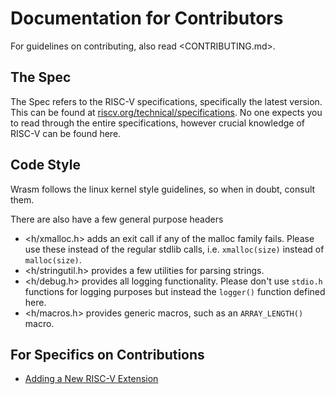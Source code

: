 # Documentation for Contributors

For guidelines on contributing, also read
<CONTRIBUTING.md>.

## The Spec

The Spec refers to the RISC-V specifications, specifically the latest version.
This can be found at [riscv.org/technical/specifications][1]. No one expects
you to read through the entire specifications, however crucial knowledge of
RISC-V can be found here.

[1]: https://riscv.org/technical/specifications

## Code Style

Wrasm follows the linux kernel style guidelines, so when in doubt, consult
them.

There are also have a few general purpose headers
*   <h/xmalloc.h> adds an exit call if any of the malloc family fails. Please
    use these instead of the regular stdlib calls, i.e. `xmalloc(size)` instead
    of `malloc(size)`.
*   <h/stringutil.h> provides a few utilities for parsing strings.
*   <h/debug.h> provides all logging functionality. Please don't use `stdio.h`
    functions for logging purposes but instead the `logger()` function defined
    here.
*   <h/macros.h> provides generic macros, such as an `ARRAY_LENGTH()` macro.

## For Specifics on Contributions

* [Adding a New RISC-V Extension](adding_extensions.md)

